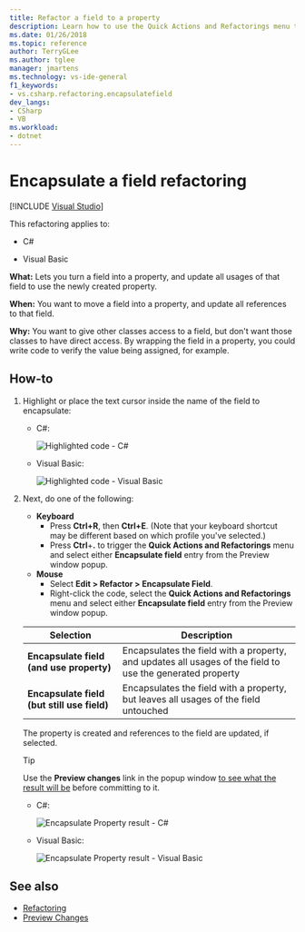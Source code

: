 ```yaml
---
title: Refactor a field to a property
description: Learn how to use the Quick Actions and Refactorings menu to convert a field into a property.
ms.date: 01/26/2018
ms.topic: reference
author: TerryGLee
ms.author: tglee
manager: jmartens
ms.technology: vs-ide-general
f1_keywords:
- vs.csharp.refactoring.encapsulatefield
dev_langs:
- CSharp
- VB
ms.workload:
- dotnet
---
```

# Encapsulate a field refactoring

 [!INCLUDE [Visual Studio](~/includes/applies-to-version/vs-windows-only.md)]

This refactoring applies to:

- C#

- Visual Basic

**What:** Lets you turn a field into a property, and update all usages of that field to use the newly created property.

**When:** You want to move a field into a property, and update all references to that field.

**Why:** You want to give other classes access to a field, but don't want those classes to have direct access.  By wrapping the field in a property, you could write code to verify the value being assigned, for example.

## How-to

1. Highlight or place the text cursor inside the name of the field to encapsulate:

   - C#:

       ![Highlighted code - C#](media/encapsulate-highlight-cs.png)

   - Visual Basic:

       ![Highlighted code - Visual Basic](media/encapsulate-highlight-vb.png)

2. Next, do one of the following:

   - **Keyboard**
      - Press **Ctrl+R**, then **Ctrl+E**.  (Note that your keyboard shortcut may be different based on which profile you've selected.)
      - Press **Ctrl**+**.** to trigger the **Quick Actions and Refactorings** menu and select either **Encapsulate field** entry from the Preview window popup.
   - **Mouse**
      - Select **Edit > Refactor > Encapsulate Field**.
      - Right-click the code, select the **Quick Actions and Refactorings** menu and select either **Encapsulate field** entry from the Preview window popup.

   Selection | Description
   --------- | -----------
   **Encapsulate field (and use property)** | Encapsulates the field with a property, and updates all usages of the field to use the generated property
   **Encapsulate field (but still use field)** | Encapsulates the field with a property, but leaves all usages of the field untouched

   The property is created and references to the field are updated, if selected.

   > [!TIP]
   > Use the **Preview changes** link in the popup window [to see what the result will be](../../ide/preview-changes.md) before committing to it.

   - C#:

      ![Encapsulate Property result - C#](media/encapsulate-result-cs.png)

   - Visual Basic:

      ![Encapsulate Property result - Visual Basic](media/encapsulate-result-vb.png)

## See also

- [Refactoring](../refactoring-in-visual-studio.md)
- [Preview Changes](../../ide/preview-changes.md)

